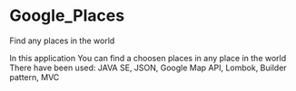 # Google_Places
Find any places in the world

In this application You can find a choosen places in any place in the world
There have been used: JAVA SE, JSON, Google Map API, Lombok, Builder pattern, MVC
